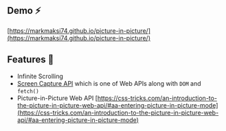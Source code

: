 ## Demo ⚡
[https://markmaksi74.github.io/picture-in-picture/](https://markmaksi74.github.io/picture-in-picture/)

## Features 🥁
- Infinite Scrolling
- [Screen Capture API](https://developer.mozilla.org/en-US/docs/Web/API/Screen_Capture_API/Using_Screen_Capture
) which is one of Web APIs along with `DOM` and `fetch()`
- Picture-in-Picture Web API [https://css-tricks.com/an-introduction-to-the-picture-in-picture-web-api/#aa-entering-picture-in-picture-mode](https://css-tricks.com/an-introduction-to-the-picture-in-picture-web-api/#aa-entering-picture-in-picture-mode)
